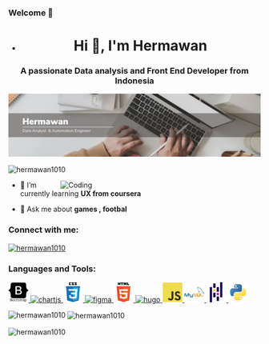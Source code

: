 ### Welcome 👋
- <h1 align="center">Hi 👋, I'm Hermawan</h1>
<h3 align="center">A passionate Data analysis and Front End Developer from Indonesia</h3>
<div align="center"> <img src="https://raw.githubusercontent.com/hermawan1010/hermawan1010/main/banner.png"> </div>
<p align="left"> <img src="https://komarev.com/ghpvc/?username=hermawan1010&label=Profile%20views&color=0e75b6&style=flat" alt="hermawan1010" /> </p>

<img align="right" alt="Coding" width="400" src="[https://raw.githubusercontent.com/hermawan1010/hermawan1010/gambar.gif](https://github.com/Hermawan1010/Hermawan1010/blob/main/gambar.gif?raw=true)">

- 🌱 I’m currently learning **UX from coursera**

- 💬 Ask me about **games , footbal**

  

<h3 align="left">Connect with me:</h3>
<p align="left">
<a href="https://linkedin.com/in/hermawan1010" target="blank"><img align="center" src="https://raw.githubusercontent.com/rahuldkjain/github-profile-readme-generator/master/src/images/icons/Social/linked-in-alt.svg" alt="hermawan1010" height="30" width="40" /></a>
</p>

<h3 align="left">Languages and Tools:</h3>
<p align="left"> <a href="https://getbootstrap.com" target="_blank" rel="noreferrer"> <img src="https://raw.githubusercontent.com/devicons/devicon/master/icons/bootstrap/bootstrap-plain-wordmark.svg" alt="bootstrap" width="40" height="40"/> </a> <a href="https://www.chartjs.org" target="_blank" rel="noreferrer"> <img src="https://www.chartjs.org/media/logo-title.svg" alt="chartjs" width="40" height="40"/> </a> <a href="https://www.w3schools.com/css/" target="_blank" rel="noreferrer"> <img src="https://raw.githubusercontent.com/devicons/devicon/master/icons/css3/css3-original-wordmark.svg" alt="css3" width="40" height="40"/> </a> <a href="https://www.figma.com/" target="_blank" rel="noreferrer"> <img src="https://www.vectorlogo.zone/logos/figma/figma-icon.svg" alt="figma" width="40" height="40"/> </a> <a href="https://www.w3.org/html/" target="_blank" rel="noreferrer"> <img src="https://raw.githubusercontent.com/devicons/devicon/master/icons/html5/html5-original-wordmark.svg" alt="html5" width="40" height="40"/> </a> <a href="https://gohugo.io/" target="_blank" rel="noreferrer"> <img src="https://api.iconify.design/logos-hugo.svg" alt="hugo" width="40" height="40"/> </a> <a href="https://developer.mozilla.org/en-US/docs/Web/JavaScript" target="_blank" rel="noreferrer"> <img src="https://raw.githubusercontent.com/devicons/devicon/master/icons/javascript/javascript-original.svg" alt="javascript" width="40" height="40"/> </a> <a href="https://www.mysql.com/" target="_blank" rel="noreferrer"> <img src="https://raw.githubusercontent.com/devicons/devicon/master/icons/mysql/mysql-original-wordmark.svg" alt="mysql" width="40" height="40"/> </a> <a href="https://pandas.pydata.org/" target="_blank" rel="noreferrer"> <img src="https://raw.githubusercontent.com/devicons/devicon/2ae2a900d2f041da66e950e4d48052658d850630/icons/pandas/pandas-original.svg" alt="pandas" width="40" height="40"/> </a> <a href="https://www.python.org" target="_blank" rel="noreferrer"> <img src="https://raw.githubusercontent.com/devicons/devicon/master/icons/python/python-original.svg" alt="python" width="40" height="40"/> </a> </p>

<p><img align="left" src="https://github-readme-stats.vercel.app/api/top-langs?username=hermawan1010&show_icons=true&locale=en&layout=compact" alt="hermawan1010" /></p>

<p>&nbsp;<img align="center" src="https://github-readme-stats.vercel.app/api?username=hermawan1010&show_icons=true&locale=en" alt="hermawan1010" /></p>

<p><img align="center" src="https://github-readme-streak-stats.herokuapp.com/?user=hermawan1010&" alt="hermawan1010" /></p>


